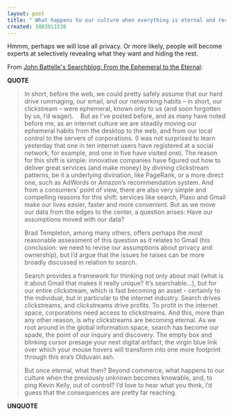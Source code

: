 ```yaml
---
layout: post
title: " What happens to our culture when everything is eternal and recorded?"
created: 1083911536
---
```

Hmmm, perhaps we will lose all privacy.  Or more likely, people will become experts at selectively revealing what they want and hiding the rest.

From <a href="http://battellemedia.com/archives/000647.php">John Battelle's Searchblog: From the Ephemeral to the Eternal</a>:
<p><strong>QUOTE</strong></p><blockquote>In short, before the web, we could pretty safely assume that our hard drive rummaging, our email, and our networking habits &#8211; in short, our clickstream &#8211; were ephemeral, known only to us (and soon forgotten by us, I&#8217;d wager). &#8232;&#160;&#8232;But as I've posted before, and as many have noted before me, as an internet culture we are steadily moving our ephemeral habits from the desktop to the web, and&#160;from our local control to the servers of corporations. (I was not surprised to learn yesterday that one in ten internet users have registered at a social network, for example, and one in five have visited one). The reason for this shift is simple: innovative companies have figured out how to deliver great services (and make money) by divining clickstream patterns, be it a underlying divination, like PageRank, or a more direct one, such as AdWords or Amazon&#8217;s recommendation system. And from a consumers&#8217; point of view, there are also very simple and compelling reasons for this shift: services like search, Plaxo and Gmail make our lives&#160;easier, faster and more convenient. But as we move our data from the edges to the center, a question arises: Have our assumptions moved with our data? &#160;&#160;

Brad Templeton, among many others, offers perhaps the most reasonable assessment of this question as it relates to Gmail (his conclusion: we need to revise our assumptions about privacy and ownership), but I&#8217;d argue that the issues he raises can be more broadly discussed in relation to search.

Search provides a framework for thinking not only about mail (what is it about Gmail that makes it really unique? It&#8217;s searchable&#8230;), but for our entire clickstream, which is fast becoming an asset - certainly to the individual, but in particular to the internet industry. Search drives clickstreams, and clickstreams drive profits. To profit in the internet space, corporations need access to clickstreams. And this, more than any other reason, is why clickstreams are becoming eternal. As we root around in the global information space, search has become our spade, the point of our inquiry and discovery. The empty box and blinking cursor presage your next digital artifact, the virgin blue link over which your mouse hovers will transform into one more footprint through this era&#8217;s Olduvain ash.

But once eternal, what then? Beyond commerce, what happens to our culture when the previously unknown becomes knowable, and, to ping Kevin Kelly, out of control? I&#8217;d love to hear what you think, I&#8217;d guess that the consequences are pretty far reaching.</blockquote><p><strong>UNQUOTE</strong></p>

